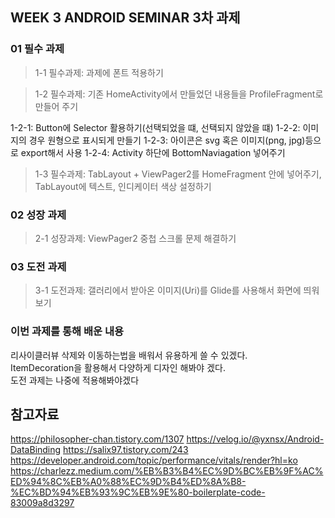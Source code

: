 ## WEEK 3 ANDROID SEMINAR 3차 과제

### 01 필수 과제

> 1-1 필수과제: 과제에 폰트 적용하기

> 1-2 필수과제: 기존 HomeActivity에서 만들었던 내용들을 ProfileFragment로 만들어 주기

1-2-1: Button에 Selector 활용하기(선택되었을 떄, 선택되지 않았을 떄)
1-2-2: 이미지의 경우 원형으로 표시되게 만들기
1-2-3: 아이콘은 svg 혹은 이미지(png, jpg)등으로 export해서 사용
1-2-4: Activity 하단에 BottomNaviagation 넣어주기

> 1-3 필수과제: TabLayout + ViewPager2를 HomeFragment 안에 넣어주기, TabLayout에 텍스트, 인디케이터 색상 설정하기

### 02 성장 과제

> 2-1 성장과제: ViewPager2 중첩 스크롤 문제 해결하기

### 03 도전 과제

> 3-1 도전과제: 갤러리에서 받아온 이미지(Uri)를 Glide를 사용해서 화면에 띄워보기

### 이번 과제를 통해 배운 내용

리사이클러뷰 삭제와 이동하는법을 배워서 유용하게 쓸 수 있겠다.  
ItemDecoration을 활용해서 다양하게 디자인 해봐야 겠다.  
도전 과제는 나중에 적용해봐야겠다

## __참고자료__

https://philosopher-chan.tistory.com/1307
https://velog.io/@yxnsx/Android-DataBinding
https://salix97.tistory.com/243
https://developer.android.com/topic/performance/vitals/render?hl=ko
https://charlezz.medium.com/%EB%B3%B4%EC%9D%BC%EB%9F%AC%ED%94%8C%EB%A0%88%EC%9D%B4%ED%8A%B8-%EC%BD%94%EB%93%9C%EB%9E%80-boilerplate-code-83009a8d3297
            
            
        
            
            
